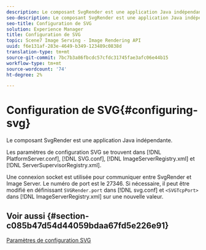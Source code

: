 ```yaml
---
description: Le composant SvgRender est une application Java indépendante.
seo-description: Le composant SvgRender est une application Java indépendante.
seo-title: Configuration de SVG
solution: Experience Manager
title: Configuration de SVG
topic: Scene7 Image Serving - Image Rendering API
uuid: f6e131af-283e-4649-b349-123489c0838d
translation-type: tm+mt
source-git-commit: 7bc7b3a86fbcdc57cfdc31745fae3afc06e44b15
workflow-type: tm+mt
source-wordcount: '74'
ht-degree: 2%

---
```



# Configuration de SVG{#configuring-svg}

Le composant SvgRender est une application Java indépendante.

Les paramètres de configuration SVG se trouvent dans [!DNL PlatformServer.conf], [!DNL SVG.conf], [!DNL ImageServerRegistry.xml] et [!DNL ServerSupervisorRegistry.xml].

Une connexion socket est utilisée pour communiquer entre SvgRender et Image Server. Le numéro de port est le 27346. Si nécessaire, il peut être modifié en définissant `SVGRender.port` dans [!DNL svg.conf] et `<SVGTcpPort>` dans [!DNL ImageServerRegistry.xml] sur une nouvelle valeur.

## Voir aussi {#section-c085b47d54d44059bdaa67fd5e226e91}

[Paramètres de configuration SVG](../../../is-api/image-serving-api-ref/c-configuration-and-administration/c-server-settings/r-svg.md#reference-232104868b2d4af9a4ac9c87552c0bb5)
